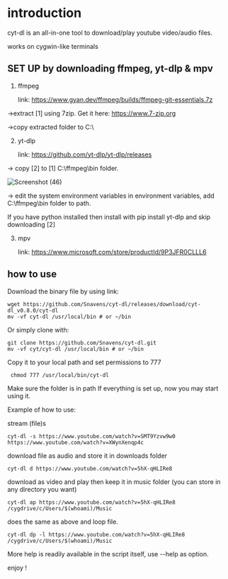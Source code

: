 # introduction

cyt-dl is an all-in-one tool to download/play youtube video/audio files.

works on cygwin-like terminals

## SET UP by downloading ffmpeg, yt-dlp & mpv

 1. ffmpeg

     link: <https://www.gyan.dev/ffmpeg/builds/ffmpeg-git-essentials.7z>

->extract [1] using 7zip. Get it here: <https://www.7-zip.org>

->copy extracted folder to C:\

 2. yt-dlp

     link: <https://github.com/yt-dlp/yt-dlp/releases>

-> copy [2] to [1] C:\ffmpeg\bin folder.

![Screenshot (46)](https://user-images.githubusercontent.com/35012707/227935537-ff14bec2-9fb4-48de-9f28-4875a8585b21.png)

-> edit the system environment variables in environment variables, add C:\ffmpeg\bin folder to path.

If you have python installed then install with pip install yt-dlp and skip downloading [2]

 3. mpv

     link: <https://www.microsoft.com/store/productId/9P3JFR0CLLL6>

## how to use

Download the binary file by using link:

    wget https://github.com/Snavens/cyt-dl/releases/download/cyt-dl_v0.8.0/cyt-dl
    mv -vf cyt-dl /usr/local/bin # or ~/bin
  
Or simply clone with:

    git clone https://github.com/Snavens/cyt-dl.git
    mv -vf cyt/cyt-dl /usr/local/bin # or ~/bin
  
Copy it to your local path and set permissions to 777

     chmod 777 /usr/local/bin/cyt-dl
  
Make sure the folder is in path
If everything is set up, now you may start using it.

Example of how to use:

stream (file)s

    cyt-dl -s https://www.youtube.com/watch?v=SMT9Yzvw9w0 https://www.youtube.com/watch?v=XWynXenqp4c

download file as audio and store it in downloads folder

    cyt-dl d https://www.youtube.com/watch?v=5hX-qHLIRe8

download as video and play then keep it in music folder (you can store in any directory you want)

    cyt-dl ap https://www.youtube.com/watch?v=5hX-qHLIRe8 /cygdrive/c/Users/$(whoami)/Music

does the same as above and loop file.

    cyt-dl dp -l https://www.youtube.com/watch?v=5hX-qHLIRe8 /cygdrive/c/Users/$(whoami)/Music

More help is readily available in the script itself, use --help as option.

enjoy !
